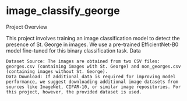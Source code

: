 # image_classify_george
Project Overview

This project involves training an image classification model to detect the presence of St. George in images. We use a pre-trained EfficientNet-B0 model fine-tuned for this binary classification task.
Data

    Dataset Source: The images are obtained from two CSV files: georges.csv (containing images with St. George) and non_georges.csv (containing images without St. George).
    Data Download: If additional data is required for improving model performance, we suggest downloading additional image datasets from sources like ImageNet, CIFAR-10, or similar image repositories. For this project, however, the provided dataset is used.